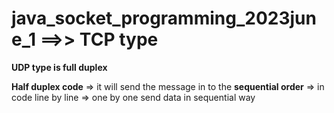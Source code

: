 # java_socket_programming_2023june_1  ==>>   TCP type

**UDP type is full duplex**

**Half duplex code** => it will send the message in to the __sequential order__  =>   in code line by line => one by one send data in sequential way 

